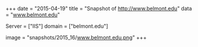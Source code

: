 
+++
date = "2015-04-19"
title = "Snapshot of http://www.belmont.edu"
data = "www.belmont.edu"

Server = ["IIS"]
domain = ["belmont.edu"]

  image = "snapshots/2015_16/www.belmont.edu.png"
+++
#
